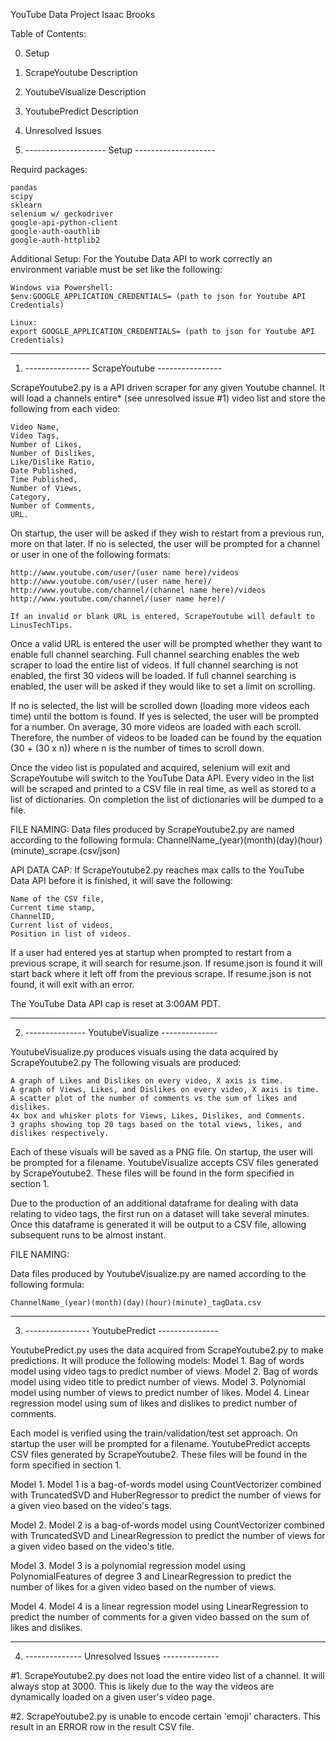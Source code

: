 YouTube Data Project
Isaac Brooks

Table of Contents:

0. Setup
1. ScrapeYoutube Description
2. YoutubeVisualize Description
3. YoutubePredict Description
4. Unresolved Issues





0. -------------------- Setup --------------------

Requird packages:

    pandas
    scipy
    sklearn
    selenium w/ geckodriver
    google-api-python-client
    google-auth-oauthlib
    google-auth-httplib2
    

Additional Setup:
For the Youtube Data API to work correctly an environment variable must be set like the following:

    Windows via Powershell:
    $env:GOOGLE_APPLICATION_CREDENTIALS= (path to json for Youtube API Credentials)

    Linux:
    export GOOGLE_APPLICATION_CREDENTIALS= (path to json for Youtube API Credentials)

--------------------------------------------------



1. ---------------- ScrapeYoutube ----------------

ScrapeYoutube2.py is a API driven scraper for any given Youtube channel.
It will load a channels entire* (see unresolved issue #1) video list and store the following from each video:

    Video Name,
    Video Tags,
    Number of Likes,
    Number of Dislikes,
    Like/Dislike Ratio,
    Date Published,
    Time Published,
    Number of Views,
    Category,
    Number of Comments,
    URL.

On startup, the user will be asked if they wish to restart from a previous run, more on that later.
If no is selected, the user will be prompted for a channel or user in one of the following formats:

    http://www.youtube.com/user/(user name here)/videos
    http://www.youtube.com/user/(user name here)/
    http://www.youtube.com/channel/(channel name here)/videos
    http://www.youtube.com/channel/(user name here)/

    If an invalid or blank URL is entered, ScrapeYoutube will default to LinusTechTips.

Once a valid URL is entered the user will be prompted whether they want to enable full channel searching.
Full channel searching enables the web scraper to load the entire list of videos.
If full channel searching is not enabled, the first 30 videos will be loaded.
If full channel searching is enabled, the user will be asked if they would like to set a limit on scrolling.

If no is selected, the list will be scrolled down (loading more videos each time) until the bottom is found.
If yes is selected, the user will be prompted for a number. On average, 30 more videos are loaded with each scroll.
Therefore, the number of videos to be loaded can be found by the equation (30 + (30 x n)) where n is the number of times to scroll down.

Once the video list is populated and acquired, selenium will exit and ScrapeYoutube will switch to the YouTube Data API.
Every video in the list will be scraped and printed to a CSV file in real time, as well as stored to a list of dictionaries.
On completion the list of dictionaries will be dumped to a file.

FILE NAMING:
Data files produced by ScrapeYoutube2.py are named according to the following formula:
ChannelName_(year)(month)(day)(hour)(minute)_scrape.(csv/json)

API DATA CAP:
If ScrapeYoutube2.py reaches max calls to the YouTube Data API before it is finished, it will save the following:

    Name of the CSV file,
    Current time stamp,
    ChannelID,
    Current list of videos,
    Position in list of videos.

If a user had entered yes at startup when prompted to restart from a previous scrape, it will search for resume.json.
If resume.json is found it will start back where it left off from the previous scrape.
If resume.json is not found, it will exit with an error.

The YouTube Data API cap is reset at 3:00AM PDT.

--------------------------------------------------



2. --------------- YoutubeVisualize --------------

YoutubeVisualize.py produces visuals using the data acquired by ScrapeYoutube2.py
The following visuals are produced:

    A graph of Likes and Dislikes on every video, X axis is time.
    A graph of Views, Likes, and Dislikes on every video, X axis is time.
    A scatter plot of the number of comments vs the sum of likes and dislikes.
    4x box and whisker plots for Views, Likes, Dislikes, and Comments.
    3 graphs showing top 20 tags based on the total views, likes, and dislikes respectively.

Each of these visuals will be saved as a PNG file.
On startup, the user will be prompted for a filename. YoutubeVisualize accepts CSV files generated by ScrapeYoutube2.
These files will be found in the form specified in section 1.

Due to the production of an additional dataframe for dealing with data relating to video tags, the first run on a
dataset will take several minutes. Once this dataframe is generated it will be output to a CSV file, allowing subsequent
runs to be almost instant.

FILE NAMING:

Data files produced by YoutubeVisualize.py are named according to the following formula:

    ChannelName_(year)(month)(day)(hour)(minute)_tagData.csv

--------------------------------------------------



3. ---------------- YoutubePredict ---------------

YoutubePredict.py uses the data acquired from ScrapeYoutube2.py to make predictions.
It will produce the following models:
    Model 1. Bag of words model using video tags to predict number of views.
    Model 2. Bag of words model using video title to predict number of views.
    Model 3. Polynomial model using number of views to predict number of likes.
    Model 4. Linear regression model using sum of likes and dislikes to predict number of comments.

Each model is verified using the train/validation/test set approach.
On startup the user will be prompted for a filename. YoutubePredict accepts CSV files generated by ScrapeYoutube2.
These files will be found in the form specified in section 1.

Model 1.
    Model 1 is a bag-of-words model using CountVectorizer combined with TruncatedSVD and HuberRegressor to
    predict the number of views for a given vieo based on the video's tags.

Model 2.
    Model 2 is a bag-of-words model using CountVectorizer combined with TruncatedSVD and LinearRegression to 
    predict the number of views for a given video based on the video's title.

Model 3.
    Model 3 is a polynomial regression model using PolynomialFeatures of degree 3 and LinearRegression to predict
    the number of likes for a given video based on the number of views.

Model 4.
    Model 4 is a linear regression model using LinearRegression to predict the number of comments for a given
    video bassed on the sum of likes and dislikes.

--------------------------------------------------



4. -------------- Unresolved Issues --------------

#1. ScrapeYoutube2.py does not load the entire video list of a channel. It will always stop at 3000.
    This is likely due to the way the videos are dynamically loaded on a given user's video page.

#2. ScrapeYoutube2.py is unable to encode certain 'emoji' characters. This result in an ERROR row in
    the result CSV file.

